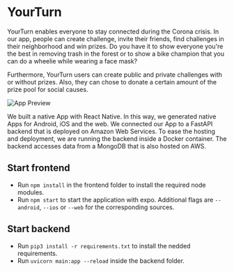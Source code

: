 # YourTurn

YourTurn enables everyone to stay connected during the Corona crisis. In our app, people can create challenge, invite their friends, find challenges in their neighborhood and win prizes. Do you have it to show everyone you're the best in removing trash in the forest or to show a bike champion that you can do a wheelie while wearing a face mask?

Furthermore, YourTurn users can create public and private challenges with or without prizes. Also, they can chose to donate a certain amount of the prize pool for social causes.

![App Preview](https://i.imgur.com/SIx0vtd.png)

We built a native App with React Native. In this way, we generated native Apps for Android, iOS and the web. We connected our App to a FastAPI backend that is deployed on Amazon Web Services. To ease the hosting and deployment, we are running the backend inside a Docker container. The backend accesses data from a MongoDB that is also hosted on AWS.

## Start frontend
* Run `npm install` in the frontend folder to install the required node modules.
* Run `npm start` to start the application with expo. Additional flags are `--android`, `--ios` or `--web` for the corresponding sources.

## Start backend
* Run `pip3 install -r requirements.txt` to install the nedded requirements.
* Run `uvicorn main:app --reload` inside the backend folder.
